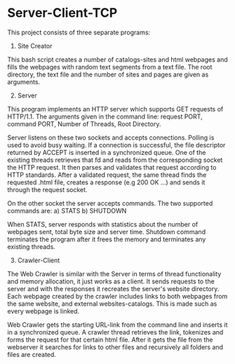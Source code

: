 # Server-Client-TCP

This project consists of three separate programs:

1) Site Creator

This bash script creates a number of catalogs-sites and html webpages and fills the webpages with random text segments from a text file. The root directory, the text file and the number of sites and pages are given as arguments.

2) Server

This program implements an HTTP server which supports GET requests of HTTP/1.1. The arguments given in the command line: request PORT, command PORT, Number of Threads, Root Directory.

Server listens on these two sockets and accepts connections. Polling is used to avoid busy waiting. If a connection is successful, the file descriptor returned by ACCEPT is inserted in a synchronized queue. One of the existing threads retrieves that fd and reads from the corresponding socket the HTTP request. It then parses and validates that request according to HTTP standards. After a validated request, the same thread finds the requested .html file, creates a response (e.g 200 OK ...) and sends it through the request socket.

On the other socket the server accepts commands. The two supported commands are: a) STATS b) SHUTDOWN

When STATS, server responds with statistics about the number of webpages sent, total byte size and server time. Shutdown command terminates the program after it frees the memory and terminates any existing threads.

3) Crawler-Client

The Web Crawler is similar with the Server in terms of thread functionality and memory allocation, it just works as a client. It sends requests to the server and with the responses it recreates the server's website directory. Each webpage created by the crawler includes links to both webpages from the same website, and external websites-catalogs. This is made such as every webpage is linked. 

Web Crawler gets the starting URL-link from the command line and inserts it in a synchronized queue. A crawler thread retrieves the link, tokenizes and forms the request for that certain html file. After it gets the file from the webserver it searches for links to other files and recursively all folders and files are created.

